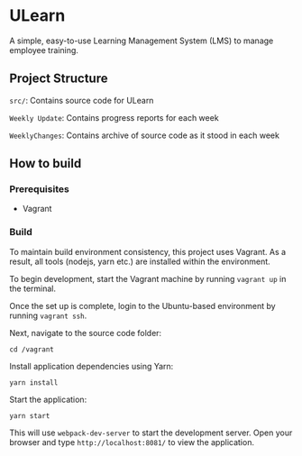 # ULearn
A simple, easy-to-use Learning Management System (LMS) to manage employee training.

## Project Structure
`src/`: Contains source code for ULearn

`Weekly Update`: Contains progress reports for each week

`WeeklyChanges`: Contains archive of source code as it stood in each week


## How to build

### Prerequisites
- Vagrant

### Build
To maintain build environment consistency, this project uses Vagrant. As a result, all tools (nodejs, yarn etc.) are installed within the environment.

To begin development, start the Vagrant machine by running `vagrant up` in the terminal.

Once the set up is complete, login to the Ubuntu-based environment by running `vagrant ssh`.

Next, navigate to the source code folder:

    cd /vagrant

Install application dependencies using Yarn:

    yarn install

Start the application:

    yarn start

This will use `webpack-dev-server` to start the development server. Open your browser and type `http://localhost:8081/` to view the application.
